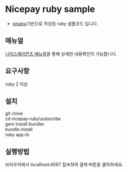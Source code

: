 # Nicepay ruby sample
- [sinatra](https://github.com/sinatra/sinatra)기반으로 작성된 ruby 샘플코드 입니다.

## 매뉴얼
[나이스페이먼츠 매뉴얼](https://github.com/nicepayments/nicepay-manual)을 통해 상세한 내용확인이 가능합니다.  

## 요구사항
ruby 2 이상

## 설치
git clone  
cd nicepay-ruby\subscribe  
gem install bundler  
bundle install  
ruby app.rb  
 
## 실행방법
브라우저에서 localhost:4567 접속하여 결제 버튼을 클릭하세요.